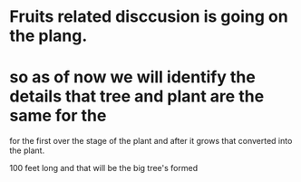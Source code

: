 # Fruits related disccusion is going on the plang.

# so as of now we will identify the details that tree and plant are the same for the 

 for the first over the stage of the plant and after it grows that converted into the plant.

100 feet long and that will be the big tree's formed